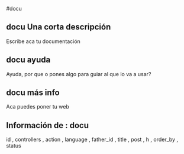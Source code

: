 #docu
## docu Una corta descripción
Escribe aca tu documentación

## docu ayuda
Ayuda, por que o pones algo para guiar al que lo va a usar?

## docu más info
Aca puedes poner tu web

## Información de : docu 
id , 
  controllers , 
  action , 
  language , 
  father_id , 
  title , 
  post , 
  h , 
  order_by , 
  status 
  